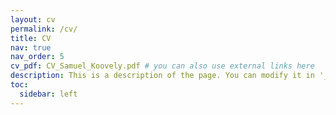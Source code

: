 ```yaml
---
layout: cv
permalink: /cv/
title: CV
nav: true
nav_order: 5
cv_pdf: CV_Samuel_Koovely.pdf # you can also use external links here
description: This is a description of the page. You can modify it in '_pages/cv.md'. You can also change or remove the top pdf download button.
toc:
  sidebar: left
---
```

